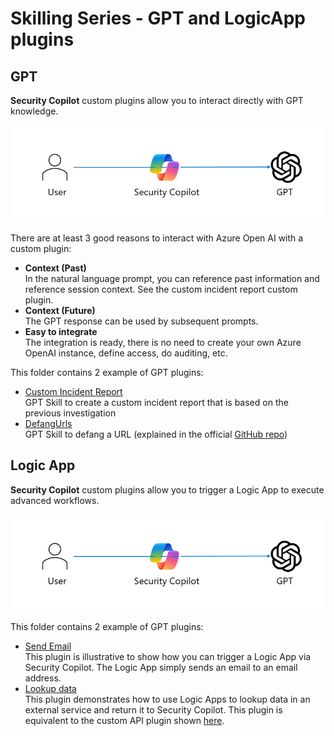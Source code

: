 # Skilling Series - GPT and LogicApp plugins


## GPT
**Security Copilot** custom plugins allow you to interact directly with GPT knowledge.

<div align="center">
  <img src="https://github.com/mariocuomo/Experimenting-With-Security-Copilot/blob/main/img/GPT%20plugins.png" width="800"> </img>
</div>

There are at least 3 good reasons to interact with Azure Open AI with a custom plugin:
- **Context (Past)** <br>
In the natural language prompt, you can reference past information and reference session context. See the custom incident report custom plugin.
- **Context (Future)** <br>
The GPT response can be used by subsequent prompts.
- **Easy to integrate** <br>
The integration is ready, there is no need to create your own Azure OpenAI instance, define access, do auditing, etc.

This folder contains 2 example of GPT plugins:
- [Custom Incident Report](https://github.com/mariocuomo/Experimenting-With-Security-Copilot/tree/main/skilling%20series/Day%203%20-%20GPT%20and%20LogicApp/CustomIncidentReport_GPT) <br>
  GPT Skill to create a custom incident report that is based on the previous investigation
- [DefangUrls](https://github.com/mariocuomo/Experimenting-With-Security-Copilot/tree/main/skilling%20series/Day%203%20-%20GPT%20and%20LogicApp/SecuritySkill_GPT) <br>
  GPT Skill to defang a URL (explained in the official [GitHub repo](https://github.com/Azure/Copilot-For-Security/tree/main/Technical%20Workshops/Custom%20Plugin%20Workshop/Task02_Defang_URL))
  

## Logic App
**Security Copilot** custom plugins allow you to trigger a Logic App to execute advanced workflows.
<div align="center">
  <img src="https://github.com/mariocuomo/Experimenting-With-Security-Copilot/blob/main/img/GPT%20plugins.png" width="800"> </img>
</div>

This folder contains 2 example of GPT plugins:
- [Send Email](https://github.com/mariocuomo/Experimenting-With-Security-Copilot/tree/main/skilling%20series/Day%203%20-%20GPT%20and%20LogicApp/CustomIncidentReport_GPT) <br>
  This plugin is illustrative to show how you can trigger a Logic App via Security Copilot. The Logic App simply sends an email to an email address.
- [Lookup data](https://github.com/mariocuomo/Experimenting-With-Security-Copilot/tree/main/skilling%20series/Day%203%20-%20GPT%20and%20LogicApp/CustomIncidentReport_GPT) <br>
  This plugin demonstrates how to use Logic Apps to lookup data in an external service and return it to Security Copilot. This plugin is equivalent to the custom API plugin shown [here](https://github.com/mariocuomo/Experimenting-With-Security-Copilot/tree/main/skilling%20series/Day%202%20-%20API/NoAuth_API).
